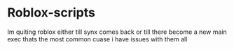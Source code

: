 # Roblox-scripts
Im quiting roblox either till synx comes back or till there become a new main exec thats the most common cuase i have issues with them all


